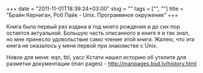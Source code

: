 +++
date = "2011-11-01T18:39:24+03:00"
slug = ""
tags = ["", ""]
title = "Брайн Керниган, Роб Пайк - Unix. Программное окружение"
+++

Книга была первый раз издана в год моего рождения и до сих пор
остается актуальной. Большую часть описанного в книге я и так знал,
но мне принесло удовольствие само чтение этой книги.
Жалею, что эта книга не оказалось у меня первой при знакомстве с
Unix.

Новое для меня: eqn, tbl, yacc Кстати нашел историю об утилите для разметки
документации (man pages) - http://manpages.bsd.lv/history.html
